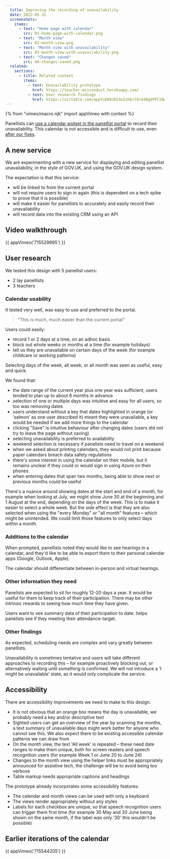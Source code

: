 ```yaml
---
  title: Improving the recording of unavailability
  date: 2022-05-31
  screenshots:
    items:
      - text: "Home page with calendar"
        src: 01-home-page-with-calendar.png
      - text: "Month view"
        src: 02-month-view.png
      - text: "Month view with unavailability"
        src: 03-month-view-with-unavailability.png
      - text: "Changes saved"
        src: 04-changes-saved.png
  related:
    sections:
      - title: Related content
        items:
          - text: Unavailability prototype
            href: https://teacher-misconduct.herokuapp.com/
          - text: User research findings
            href: https://airtable.com/appYuEB9JEC4x2zh6/tbl64BgEPFCtBw5G1/viwCCH1okgzFZZ9e7?blocks=biprlopaojCsFJFFo
---
```


{% from "vimeo/macro.njk" import appVimeo with context %}

Panellists can [use a calendar widget in the panellist portal](/teacher-misconduct/panellist-portal/#unavailability-for-tra-hearings-with-unavailable-days) to record their unavailability. This calendar is not accessible and is difficult to use, even [after our fixes](/teacher-misconduct/recording-unavailability-fixes/).

## A new service

We are experimenting with a new service for displaying and editing panellist unavailability, in the style of GOV.UK, and using the GOV.UK design system.

The expectation is that this service:

- will be linked to from the current portal
- will not require users to sign in again (this is dependent on a tech spike to prove that it is possible)
- will make it easier for panellists to accurately and easily record their unavailability
- will record data into the existing CRM using an API

## Video walkthrough

{{ appVimeo('715529995') }}

## User research

We tested this design with 5 panellist users:

- 2 lay panellists
- 3 teachers

### Calendar usability

It tested very well, was easy to use and preferred to the portal.

> "This is much, much easier than the current portal"

Users could easily:

- record 1 or 2 days at a time, on an adhoc basis
- block out whole weeks or months at a time (for example holidays)
- tell us they are unavailable on certain days of the week (for example childcare or working patterns)

Selecting days of the week, all week, or all month was seen as useful, easy and quick.

We found that:

- the date range of the current year plus one year was sufficient, users tended to plan up to about 6 months in advance
- selection of one or multiple days was intuitive and easy for all users, so too was removing dates
- users understand without a key that dates highlighted in orange (or ‘salmon’ as one user described it) meant they were unavailable, a key would be needed if we add more things to the calendar
- clicking "Save" is intuitive behaviour after changing dates (users did not try to leave the page without saving)
- selecting unavailability is preferred to availability
- weekend selection is necessary if panelists need to travel on a weekend
- when we asked about printing calendars, they would not print because paper calendars breach data safety regulations
- there's some interest in using the calendar on their mobile, but it remains unclear if they could or would sign in using Azure on their phones
- when entering dates that span two months, being able to show next or previous months could be useful

There's a nuance around showing dates at the start and end of a month, for example when looking at July, we might show June 30 at the beginning and 1 August at the end, depending on the days of the week. This is to make it easier to select a whole week. But the side effect is that they are also selected when using the "every Monday" or "all month" features – which might be unintended. We could limit those features to only select days within a month.

### Additions to the calendar

When prompted, panellists noted they would like to see hearings in a calendar, and they'd like to be able to export them to their personal calendar apps (Google, Outlook, Apple).

The calendar should differentiate between in-person and virtual hearings.

### Other information they need

Panelists are expected to sit for roughly 12-20 days a year. It would be useful for them to keep track of their participation. There may be other intrinsic rewards to seeing how much time they have given.

Users want to see summary data of their participation to date. helps panelists see if they meeting their attendance-target.

### Other findings

As expected, scheduling needs are complex and vary greatly between panellists.

Unavailability is sometimes tentative and users will take different approaches to recording this – for example proactively blocking out, or alternatively waiting until something is confirmed. We will not introduce a ‘I might be unavailable’ state, as it would only complicate the service.

## Accessibility

There are accessibility improvements we need to make to this design.

- It is not obvious that an orange box means the day is unavailable, we probably need a key and/or descriptive text
- Sighted users can get an overview of the year by scanning the months, a text summary of unavailable days might work better for anyone who cannot see this. We also expect there to be existing accessible calendar patterns we can draw from
- On the month view, the text 'All week' is repeated – these need date ranges to make them unique, both for screen readers and speech recognition users (for example Week 1 or June 20 to June 24)
- Changes to the month view using the helper links must be appropriately announced for assistive tech, the challenge will be to avoid being too verbose
- Table markup needs appropriate captions and headings

The prototype already incorporates some accessibility features:

- The calendar and month views can be used with only a keyboard
- The views render appropriately without any styles
- Labels for each checkbox are unique, so that speech recognition users can trigger them first time (for example 30 May and 30 June being shown on the same month, if the label was only ‘30’ this wouldn't be possible)

## Earlier iterations of the calendar

{{ appVimeo('715544205') }}

